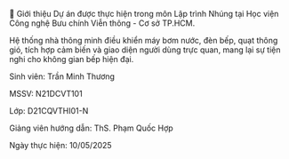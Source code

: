 🎉 Giới thiệu
Dự án được thực hiện trong môn Lập trình Nhúng tại Học viện Công nghệ Bưu chính Viễn thông - Cơ sở TP.HCM.

Hệ thống nhà thông minh điều khiển máy bơm nước, đèn bếp, quạt thông gió, tích hợp cảm biến và giao diện người dùng trực quan, mang lại sự tiện nghi cho không gian bếp hiện đại.

Sinh viên: Trần Minh Thương

MSSV: N21DCVT101

Lớp: D21CQVTHI01-N

Giảng viên hướng dẫn: ThS. Phạm Quốc Hợp

Ngày thực hiện: 10/05/2025

